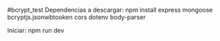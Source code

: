 #bcrypt_test
Dependencias a descargar: npm install express mongoose bcryptjs.jsonwbtooken cors dotenv body-parser

Iniciar: npm run dev
